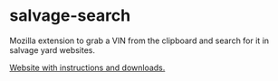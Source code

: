 # salvage-search
 Mozilla extension to grab a VIN from the clipboard and search for it in salvage yard websites.

[Website with instructions and downloads.](http://benetherington.com/salvage-search/)
